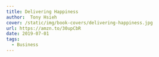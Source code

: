 ```yaml
---
title: Delivering Happiness
author:  Tony Hsieh
cover: /static/img/book-covers/delivering-happiness.jpg
url: https://amzn.to/30upCbR
date: 2019-07-01
tags:
  - Business
---
```

